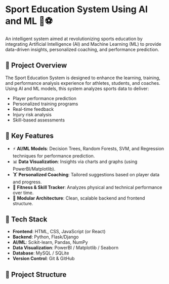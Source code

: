 # Sport Education System Using AI and ML 🧠⚽

An intelligent system aimed at revolutionizing sports education by integrating Artificial Intelligence (AI) and Machine Learning (ML) to provide data-driven insights, personalized coaching, and performance prediction.

## 🚀 Project Overview

The Sport Education System is designed to enhance the learning, training, and performance analysis experience for athletes, students, and coaches. Using AI and ML models, this system analyzes sports data to deliver:

- Player performance prediction
- Personalized training programs
- Real-time feedback
- Injury risk analysis
- Skill-based assessments

## 🧩 Key Features

- ⚡ **AI/ML Models**: Decision Trees, Random Forests, SVM, and Regression techniques for performance prediction.
- 📊 **Data Visualization**: Insights via charts and graphs (using PowerBI/Matplotlib).
- 🏋️ **Personalized Coaching**: Tailored suggestions based on player data and progress.
- 🏃 **Fitness & Skill Tracker**: Analyzes physical and technical performance over time.
- 📁 **Modular Architecture**: Clean, scalable backend and frontend structure.

## 🔧 Tech Stack

- **Frontend**: HTML, CSS, JavaScript (or React)
- **Backend**: Python, Flask/Django
- **AI/ML**: Scikit-learn, Pandas, NumPy
- **Data Visualization**: PowerBI / Matplotlib / Seaborn
- **Database**: MySQL / SQLite
- **Version Control**: Git & GitHub

## 📂 Project Structure

